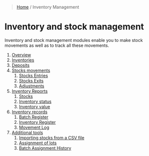 > [Home](../index.md) / Inventory Management

# Inventory and stock management

Inventory and stock management modules enable you to make stock movements as well as to track all these movements.

1. [Overview](./overview.md)
2. [Inventories](./inventory.md)
3. [Deposits](./depot.md)
4. [Stocks movements](./movement.md)
    1. [Stocks Entries](./movement.entry.md)
    2. [Stocks Exits](./movement.exit.md)
    3. [Adjustments](./movement.adjustment.md)
5. [Inventory Reports]()
    1. [Stocks]()
    2. [Inventory status]()
    3. [Inventory value]()
6. [Inventory records]()
    1. [Batch Register]()
    2. [Inventory Register]()
    3. [Movement Log]()
7. [Additional tools]()
    1. [Importing stocks from a CSV file]()
    2. [Assignment of lots]()
    2. [Batch Assignment History]()